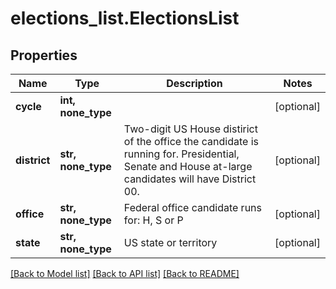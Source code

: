 # elections_list.ElectionsList

## Properties
Name | Type | Description | Notes
------------ | ------------- | ------------- | -------------
**cycle** | **int, none_type** |  | [optional]
**district** | **str, none_type** | Two-digit US House distirict of the office the candidate is running for. Presidential, Senate and House at-large candidates will have District 00. | [optional]
**office** | **str, none_type** | Federal office candidate runs for: H, S or P | [optional]
**state** | **str, none_type** | US state or territory | [optional]

[[Back to Model list]](../README.md#documentation-for-models) [[Back to API list]](../README.md#documentation-for-api-endpoints) [[Back to README]](../README.md)
